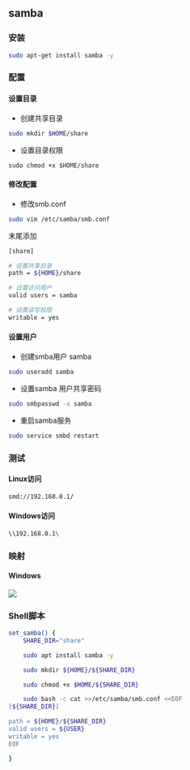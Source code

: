 <!--
 * @Description: 
 * @Version: 1.0
 * @Author: DaLao
 * @Email: dalao@xxx.com
 * @Date: 2022-07-03 15:31:25
 * @LastEditors: DaLao
 * @LastEditTime: 2022-08-15 22:51:12
-->

## samba


### 安装


```sh
sudo apt-get install samba -y
```


### 配置


#### 设置目录

- 创建共享目录

```sh
sudo mkdir $HOME/share
```

- 设置目录权限

```
sudo chmod +x $HOME/share
```


#### 修改配置

- 修改smb.conf

```sh
sudo vim /etc/samba/smb.conf
```

末尾添加

```sh
[share]

# 设置共享目录
path = ${HOME}/share

# 设置访问用户
valid users = samba

# 设置读写权限
writable = yes
```

#### 设置用户

- 创建smba用户 samba

```sh
sudo useradd samba
```

- 设置samba 用户共享密码

```sh
sudo smbpasswd -a samba
```

- 重启samba服务

```sh
sudo service smbd restart
```


### 测试


#### Linux访问

```sh
smd://192.168.0.1/
```


#### Windows访问

```sh
\\192.168.0.1\
```


### 映射


#### Windows

![](https://cdn.hurra.ltd/img/20220703154339.png)



### Shell脚本

```sh
set_samba() {
    SHARE_DIR="share"

    sudo apt install samba -y

    sudo mkdir ${HOME}/${SHARE_DIR}

    sudo chmod +x $HOME/${SHARE_DIR}

    sudo bash -c cat >>/etc/samba/smb.conf <<EOF
[${SHARE_DIR}]

path = ${HOME}/${SHARE_DIR}
valid users = ${USER}
writable = yes
EOF

}
```
